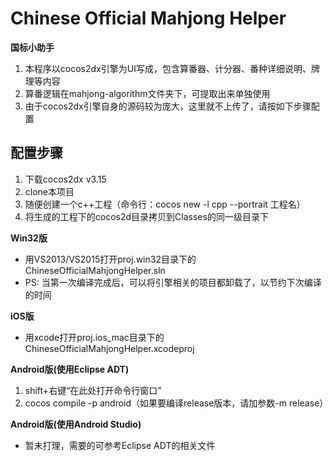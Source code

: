 Chinese Official Mahjong Helper
=========

**国标小助手**

1. 本程序以cocos2dx引擎为UI写成，包含算番器、计分器、番种详细说明、牌理等内容
2. 算番逻辑在mahjong-algorithm文件夹下，可提取出来单独使用
3. 由于cocos2dx引擎自身的源码较为庞大，这里就不上传了，请按如下步骤配置

配置步骤
---------
1. 下载cocos2dx v3.15
2. clone本项目
3. 随便创建一个c++工程（命令行：cocos new -l cpp --portrait 工程名）
4. 将生成的工程下的cocos2d目录拷贝到Classes的同一级目录下

**Win32版**
* 用VS2013/VS2015打开proj.win32目录下的ChineseOfficialMahjongHelper.sln
* PS: 当第一次编译完成后，可以将引擎相关的项目都卸载了，以节约下次编译的时间

**iOS版**
* 用xcode打开proj.ios_mac目录下的ChineseOfficialMahjongHelper.xcodeproj

**Android版(使用Eclipse ADT)**
1. shift+右键“在此处打开命令行窗口”
2. cocos compile -p android（如果要编译release版本，请加参数-m release）

**Android版(使用Android Studio)**
* 暂未打理，需要的可参考Eclipse ADT的相关文件
